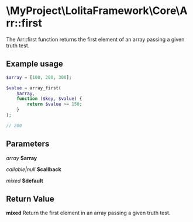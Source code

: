 \MyProject\LolitaFramework\Core\Arr::first
===

The Arr::first function returns the first element of an array passing a given truth test.

Example usage
---
```php
$array = [100, 200, 300];

$value = array_first(
    $array, 
    function ($key, $value) {
        return $value >= 150;
    }
);

// 200
```

Parameters
---
_array_ __$array__

_callable|null_ __$callback__

_mixed_ __$default__

Return Value
---
__mixed__ Return the first element in an array passing a given truth test.
